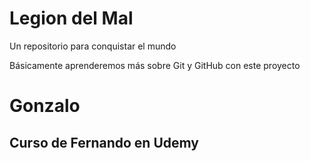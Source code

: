# Legion del Mal
Un repositorio para conquistar el mundo

Básicamente aprenderemos más sobre Git y GitHub con este proyecto


# Gonzalo


## Curso de Fernando en Udemy
